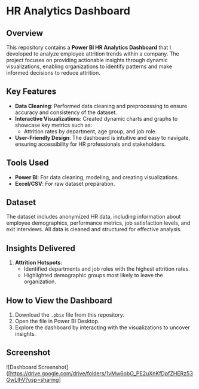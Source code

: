 # HR Analytics Dashboard

## Overview
This repository contains a **Power BI HR Analytics Dashboard** that I developed to analyze employee attrition trends within a company. The project focuses on providing actionable insights through dynamic visualizations, enabling organizations to identify patterns and make informed decisions to reduce attrition.

## Key Features
- **Data Cleaning**: Performed data cleaning and preprocessing to ensure accuracy and consistency of the dataset.
- **Interactive Visualizations**: Created dynamic charts and graphs to showcase key metrics such as:
  - Attrition rates by department, age group, and job role.
- **User-Friendly Design**: The dashboard is intuitive and easy to navigate, ensuring accessibility for HR professionals and stakeholders.

## Tools Used
- **Power BI**: For data cleaning, modeling, and creating visualizations.
- **Excel/CSV**: For raw dataset preparation.

## Dataset
The dataset includes anonymized HR data, including information about employee demographics, performance metrics, job satisfaction levels, and exit interviews. All data is cleaned and structured for effective analysis.

## Insights Delivered
1. **Attrition Hotspots**:
   - Identified departments and job roles with the highest attrition rates.
   - Highlighted demographic groups most likely to leave the organization.

## How to View the Dashboard
1. Download the `.pbix` file from this repository.
2. Open the file in Power BI Desktop.
3. Explore the dashboard by interacting with the visualizations to uncover insights.

## Screenshot
![Dashboard Screenshot]([https://drive.google.com/drive/folders/1vMw6obO_PE2uXnKfDpfZHERz53GwLIhV?usp=sharing]

